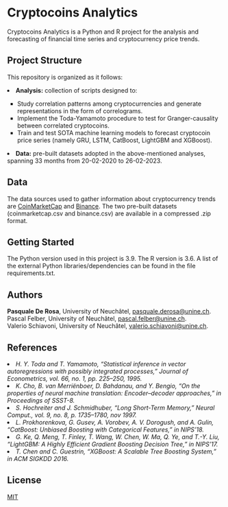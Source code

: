 # Cryptocoins Analytics

Cryptocoins Analytics is a Python and R project for the analysis and forecasting of financial time series and cryptocurrency price trends.

## Project Structure
This repository is organized as it follows:
<li><b>Analysis:</b> collection of scripts designed to:</li>
<ul type = "square">
<li> Study correlation patterns among cryptocurrencies and generate representations in the form of correlograms.</li>
<li> Implement the Toda-Yamamoto procedure to test for Granger-causality between correlated cryptocoins.</li>
<li> Train and test SOTA machine learning models to forecast cryptocoin price series (namely GRU, LSTM, CatBoost, LightGBM and XGBoost).</li>
</ul>
<li><b>Data:</b> pre-built datasets adopted in the above-mentioned analyses, spanning 33 months from 20-02-2020 to 26-02-2023. </li>

## Data
The data sources used to gather information about cryptocurrency trends are [CoinMarketCap](https://www.coinmarketcap.com/) and [Binance](https://www.binance.com/).
The two pre-built datasets (coinmarketcap.csv and binance.csv) are available in a compressed .zip format.

## Getting Started
The Python version used in this project is 3.9. The R version is 3.6. A list of the external Python libraries/dependencies can be found in the file requirements.txt.

## Authors
<b>Pasquale De Rosa</b>, University of Neuchâtel, [pasquale.derosa@unine.ch](mailto:pasquale.derosa@unine.ch). <br/>
Pascal Felber, University of Neuchâtel, [pascal.felber@unine.ch](mailto:pascal.felber@unine.ch). <br/>
Valerio Schiavoni, University of Neuchâtel, [valerio.schiavoni@unine.ch](mailto:valerio.schiavoni@unine.ch).

## References
<li> <i> H. Y. Toda and T. Yamamoto, “Statistical inference in vector autoregressions with possibly integrated processes,” Journal of Econometrics,
vol. 66, no. 1, pp. 225–250, 1995. </i></li>

<li> <i> K. Cho, B. van Merriënboer, D. Bahdanau, and Y. Bengio, “On the
properties of neural machine translation: Encoder–decoder approaches,”
in Proceedings of SSST-8. </i></li>

<li> <i> S. Hochreiter and J. Schmidhuber, “Long Short-Term Memory,” Neural
Comput., vol. 9, no. 8, p. 1735–1780, nov 1997.</i></li>

<li> <i> L. Prokhorenkova, G. Gusev, A. Vorobev, A. V. Dorogush, and A. Gulin,
“CatBoost: Unbiased Boosting with Categorical Features,” in NIPS’18. </i></li>

<li> <i> G. Ke, Q. Meng, T. Finley, T. Wang, W. Chen, W. Ma, Q. Ye, and T.-Y.
Liu, “LightGBM: A Highly Efficient Gradient Boosting Decision Tree,”
in NIPS’17. </i></li>

<li> <i> T. Chen and C. Guestrin, “XGBoost: A Scalable Tree Boosting System,”
in ACM SIGKDD 2016. </i></li>

## License
[MIT](https://choosealicense.com/licenses/mit/)

